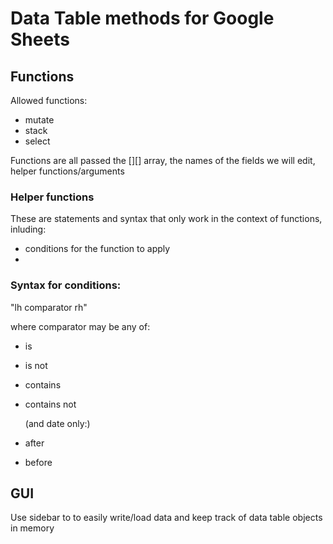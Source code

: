 # Data Table methods for Google Sheets

## Functions

Allowed functions:
 - mutate
 - stack 
 - select

Functions are all passed the [][] array, the names of the fields we will edit, helper functions/arguments

### Helper functions

These are statements and syntax that only work in the context of functions, inluding:
 - conditions for the function to apply
 - 

### Syntax for conditions:
 
 "lh comparator rh"
 
 where comparator may be any of:
 - is
 - is not
 - contains
 - contains not
 
   (and date only:)
   
 - after 
 - before
 
 ## GUI
 
 Use sidebar to to easily write/load data and keep track of data table objects in memory
 
 ## 
